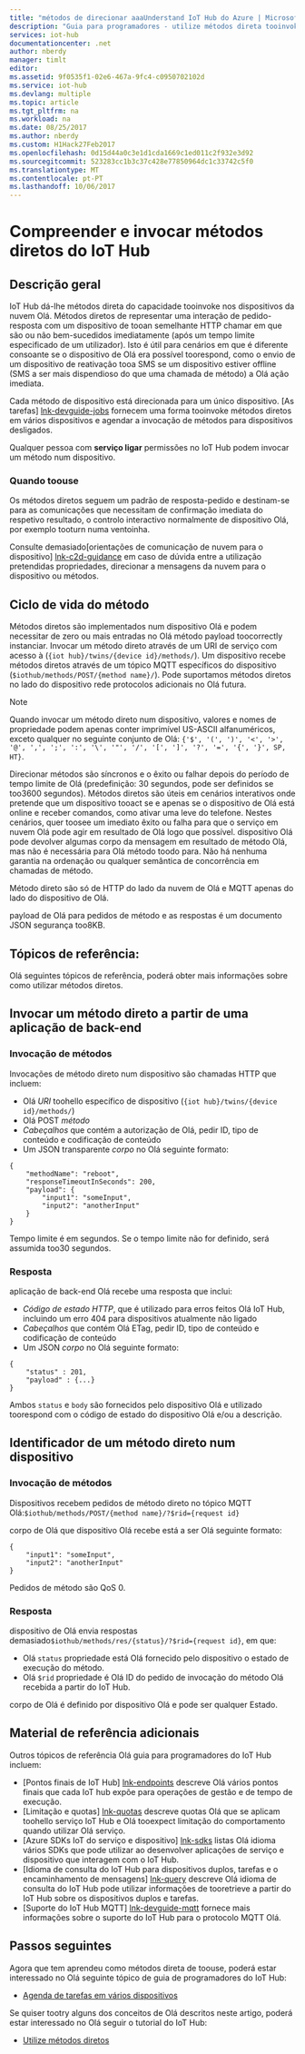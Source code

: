 ```yaml
---
title: "métodos de direcionar aaaUnderstand IoT Hub do Azure | Microsoft Docs"
description: "Guia para programadores - utilize métodos direta tooinvoke código nos seus dispositivos a partir de uma aplicação de serviço."
services: iot-hub
documentationcenter: .net
author: nberdy
manager: timlt
editor: 
ms.assetid: 9f0535f1-02e6-467a-9fc4-c0950702102d
ms.service: iot-hub
ms.devlang: multiple
ms.topic: article
ms.tgt_pltfrm: na
ms.workload: na
ms.date: 08/25/2017
ms.author: nberdy
ms.custom: H1Hack27Feb2017
ms.openlocfilehash: 0d15d44a0c3e1d1cda1669c1ed011c2f932e3d92
ms.sourcegitcommit: 523283cc1b3c37c428e77850964dc1c33742c5f0
ms.translationtype: MT
ms.contentlocale: pt-PT
ms.lasthandoff: 10/06/2017
---
```

# <a name="understand-and-invoke-direct-methods-from-iot-hub"></a>Compreender e invocar métodos diretos do IoT Hub
## <a name="overview"></a>Descrição geral
IoT Hub dá-lhe métodos direta do capacidade tooinvoke nos dispositivos da nuvem Olá. Métodos diretos de representar uma interação de pedido-resposta com um dispositivo de tooan semelhante HTTP chamar em que são ou não bem-sucedidos imediatamente (após um tempo limite especificado de um utilizador). Isto é útil para cenários em que é diferente consoante se o dispositivo de Olá era possível toorespond, como o envio de um dispositivo de reativação tooa SMS se um dispositivo estiver offline (SMS a ser mais dispendioso do que uma chamada de método) a Olá ação imediata.

Cada método de dispositivo está direcionada para um único dispositivo. [As tarefas] [ lnk-devguide-jobs] fornecem uma forma tooinvoke métodos diretos em vários dispositivos e agendar a invocação de métodos para dispositivos desligados.

Qualquer pessoa com **serviço ligar** permissões no IoT Hub podem invocar um método num dispositivo.

### <a name="when-toouse"></a>Quando toouse
Os métodos diretos seguem um padrão de resposta-pedido e destinam-se para as comunicações que necessitam de confirmação imediata do respetivo resultado, o controlo interactivo normalmente de dispositivo Olá, por exemplo tooturn numa ventoinha.

Consulte demasiado[orientações de comunicação de nuvem para o dispositivo] [ lnk-c2d-guidance] em caso de dúvida entre a utilização pretendidas propriedades, direcionar a mensagens da nuvem para o dispositivo ou métodos.

## <a name="method-lifecycle"></a>Ciclo de vida do método
Métodos diretos são implementados num dispositivo Olá e podem necessitar de zero ou mais entradas no Olá método payload toocorrectly instanciar. Invocar um método direto através de um URI de serviço com acesso à (`{iot hub}/twins/{device id}/methods/`). Um dispositivo recebe métodos diretos através de um tópico MQTT específicos do dispositivo (`$iothub/methods/POST/{method name}/`). Pode suportamos métodos diretos no lado do dispositivo rede protocolos adicionais no Olá futura.

> [!NOTE]
> Quando invocar um método direto num dispositivo, valores e nomes de propriedade podem apenas conter imprimível US-ASCII alfanuméricos, exceto qualquer no seguinte conjunto de Olá: ``{'$', '(', ')', '<', '>', '@', ',', ';', ':', '\', '"', '/', '[', ']', '?', '=', '{', '}', SP, HT}``.
> 
> 

Direcionar métodos são síncronos e o êxito ou falhar depois do período de tempo limite de Olá (predefinição: 30 segundos, pode ser definidos se too3600 segundos). Métodos diretos são úteis em cenários interativos onde pretende que um dispositivo tooact se e apenas se o dispositivo de Olá está online e receber comandos, como ativar uma leve do telefone. Nestes cenários, quer toosee um imediato êxito ou falha para que o serviço em nuvem Olá pode agir em resultado de Olá logo que possível. dispositivo Olá pode devolver algumas corpo da mensagem em resultado de método Olá, mas não é necessária para Olá método toodo para. Não há nenhuma garantia na ordenação ou qualquer semântica de concorrência em chamadas de método.

Método direto são só de HTTP do lado da nuvem de Olá e MQTT apenas do lado do dispositivo de Olá.

payload de Olá para pedidos de método e as respostas é um documento JSON segurança too8KB.

## <a name="reference-topics"></a>Tópicos de referência:
Olá seguintes tópicos de referência, poderá obter mais informações sobre como utilizar métodos diretos.

## <a name="invoke-a-direct-method-from-a-back-end-app"></a>Invocar um método direto a partir de uma aplicação de back-end
### <a name="method-invocation"></a>Invocação de métodos
Invocações de método direto num dispositivo são chamadas HTTP que incluem:

* Olá *URI* toohello específico de dispositivo (`{iot hub}/twins/{device id}/methods/`)
* Olá POST *método*
* *Cabeçalhos* que contém a autorização de Olá, pedir ID, tipo de conteúdo e codificação de conteúdo
* Um JSON transparente *corpo* no Olá seguinte formato:

```
{
    "methodName": "reboot",
    "responseTimeoutInSeconds": 200,
    "payload": {
        "input1": "someInput",
        "input2": "anotherInput"
    }
}
```

Tempo limite é em segundos. Se o tempo limite não for definido, será assumida too30 segundos.

### <a name="response"></a>Resposta
aplicação de back-end Olá recebe uma resposta que inclui:

* *Código de estado HTTP*, que é utilizado para erros feitos Olá IoT Hub, incluindo um erro 404 para dispositivos atualmente não ligado
* *Cabeçalhos* que contém Olá ETag, pedir ID, tipo de conteúdo e codificação de conteúdo
* Um JSON *corpo* no Olá seguinte formato:

```
{
    "status" : 201,
    "payload" : {...}
}
```

   Ambos `status` e `body` são fornecidos pelo dispositivo Olá e utilizado toorespond com o código de estado do dispositivo Olá e/ou a descrição.

## <a name="handle-a-direct-method-on-a-device"></a>Identificador de um método direto num dispositivo
### <a name="method-invocation"></a>Invocação de métodos
Dispositivos recebem pedidos de método direto no tópico MQTT Olá:`$iothub/methods/POST/{method name}/?$rid={request id}`

corpo de Olá que dispositivo Olá recebe está a ser Olá seguinte formato:

```
{
    "input1": "someInput",
    "input2": "anotherInput"
}
```

Pedidos de método são QoS 0.

### <a name="response"></a>Resposta
dispositivo de Olá envia respostas demasiado`$iothub/methods/res/{status}/?$rid={request id}`, em que:

* Olá `status` propriedade está Olá fornecido pelo dispositivo o estado de execução do método.
* Olá `$rid` propriedade é Olá ID do pedido de invocação do método Olá recebida a partir do IoT Hub.

corpo de Olá é definido por dispositivo Olá e pode ser qualquer Estado.

## <a name="additional-reference-material"></a>Material de referência adicionais
Outros tópicos de referência Olá guia para programadores do IoT Hub incluem:

* [Pontos finais de IoT Hub] [ lnk-endpoints] descreve Olá vários pontos finais que cada IoT hub expõe para operações de gestão e de tempo de execução.
* [Limitação e quotas] [ lnk-quotas] descreve quotas Olá que se aplicam toohello serviço IoT Hub e Olá tooexpect limitação do comportamento quando utilizar Olá serviço.
* [Azure SDKs IoT do serviço e dispositivo] [ lnk-sdks] listas Olá idioma vários SDKs que pode utilizar ao desenvolver aplicações de serviço e dispositivo que interagem com o IoT Hub.
* [Idioma de consulta do IoT Hub para dispositivos duplos, tarefas e o encaminhamento de mensagens] [ lnk-query] descreve Olá idioma de consulta do IoT Hub pode utilizar informações de tooretrieve a partir do IoT Hub sobre os dispositivos duplos e tarefas.
* [Suporte do IoT Hub MQTT] [ lnk-devguide-mqtt] fornece mais informações sobre o suporte do IoT Hub para o protocolo MQTT Olá.

## <a name="next-steps"></a>Passos seguintes
Agora que tem aprendeu como métodos direta de toouse, poderá estar interessado no Olá seguinte tópico de guia de programadores do IoT Hub:

* [Agenda de tarefas em vários dispositivos][lnk-devguide-jobs]

Se quiser tootry alguns dos conceitos de Olá descritos neste artigo, poderá estar interessado no Olá seguir o tutorial do IoT Hub:

* [Utilize métodos diretos][lnk-methods-tutorial]

<!-- links and images -->

[lnk-endpoints]: iot-hub-devguide-endpoints.md
[lnk-quotas]: iot-hub-devguide-quotas-throttling.md
[lnk-sdks]: iot-hub-devguide-sdks.md
[lnk-query]: iot-hub-devguide-query-language.md
[lnk-devguide-mqtt]: iot-hub-mqtt-support.md

[lnk-devguide-jobs]: iot-hub-devguide-jobs.md
[lnk-methods-tutorial]: iot-hub-node-node-direct-methods.md
[lnk-devguide-messages]: iot-hub-devguide-messaging.md
[lnk-c2d-guidance]: iot-hub-devguide-c2d-guidance.md
